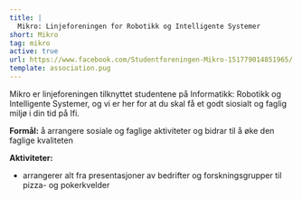 ```yaml
---
title: |
  Mikro: Linjeforeningen for Robotikk og Intelligente Systemer
short: Mikro
tag: mikro
active: true
url: https://www.facebook.com/Studentforeningen-Mikro-151779014851965/
template: association.pug
---
```


Mikro er linjeforeningen tilknyttet studentene på Informatikk: Robotikk og Intelligente Systemer, og vi er her for at du skal få et godt siosialt og faglig miljø i din tid på Ifi.

**Formål:** å arrangere sosiale og faglige aktiviteter og bidrar til å øke den faglige kvaliteten

**Aktiviteter:** 
* arrangerer alt fra presentasjoner av bedrifter og forskningsgrupper til pizza- og pokerkvelder
